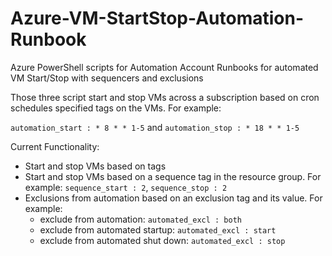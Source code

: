 # Azure-VM-StartStop-Automation-Runbook
Azure PowerShell scripts for Automation Account Runbooks for automated VM Start/Stop with sequencers and exclusions

Those three script start and stop VMs across a subscription based on cron schedules specified tags on the VMs.
For example:

`automation_start : * 8 * * 1-5`
and
`automation_stop : * 18 * * 1-5`

Current Functionality:

- Start and stop VMs based on tags
- Start and stop VMs based on a sequence tag in the resource group. For example: `sequence_start : 2`, `sequence_stop : 2`
- Exclusions from automation based on an exclusion tag and its value. For example:
  - exclude from automation: `automated_excl : both` 
  - exclude from automated startup: `automated_excl : start`  
  - exclude from automated shut down: `automated_excl : stop`
